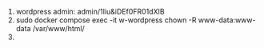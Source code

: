 1. wordpress admin:
        admin/1Iiu&iDEf0FR01dXIB
2. sudo docker compose exec -it w-wordpress chown -R www-data:www-data /var/www/html/
3. 